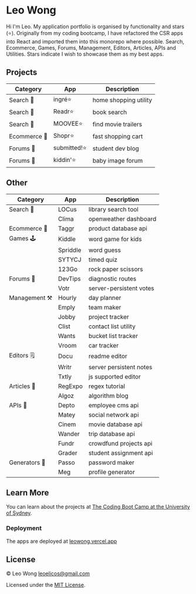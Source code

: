 # Leo Wong

Hi I'm Leo. My application portfolio is organised by functionality and stars (⭐). Originally from my coding bootcamp, I have refactored the CSR apps into React and imported them into this monorepo where possible. Search, Ecommerce, Games, Forums, Management, Editors, Articles, APIs and Utilities. Stars indicate I wish to showcase them as my best apps.

## Projects

| Category     | App          | Description           |
| ------------ | ------------ | --------------------- |
| Search 🔎    | ingré⭐      | home shopping utility |
| Search 🔎    | Readr⭐      | book search           |
| Search 🔎    | MOOVEE⭐     | find movie trailers   |
| Ecommerce 🛒 | Shopr⭐      | fast shopping cart    |
| Forums 💬    | submitted!⭐ | student dev blog      |
| Forums 💬    | kiddin'⭐    | baby image forum      |

## Other

| Category      | App      | Description             |
| ------------- | -------- | ----------------------- |
| Search 🔎     | LOCus    | library search tool     |
|               | Clima    | openweather dashboard   |
| Ecommerce 🛒  | Taggr    | product database api    |
| Games 🕹️      | Kiddle   | word game for kids      |
|               | Spriddle | word guess              |
|               | SYTYCJ   | timed quiz              |
|               | 123Go    | rock paper scissors     |
| Forums 💬     | DevTips  | diagnostic routes       |
|               | Votr     | server-persistent votes |
| Management ⚒️ | Hourly   | day planner             |
|               | Emply    | team maker              |
|               | Jobby    | project tracker         |
|               | Clist    | contact list utility    |
|               | Wants    | bucket list tracker     |
|               | Vroom    | car tracker             |
| Editors 🗒️    | Docu     | readme editor           |
|               | Writr    | server persistent notes |
|               | Txtly    | js supported editor     |
| Articles 📰   | RegExpo  | regex tutorial          |
|               | Algoz    | algorithm blog          |
| APIs 🔁       | Depto    | employee cms api        |
|               | Matey    | social network api      |
|               | Cinem    | movie database api      |
|               | Wander   | trip database api       |
|               | Fundr    | crowdfund projects api  |
|               | Grader   | student assignment api  |
| Generators 🤖 | Passo    | password maker          |
|               | Meg      | profile generator       |

## Learn More

You can learn about the projects at [The Coding Boot Camp at the University of Sydney](https://techbootcamp.sydney.edu.au/coding).

### Deployment

The apps are deployed at [leowong.vercel.app](https://leowong.vercel.app)

## License

© Leo Wong [leoelicos@gmail.com](leoelicos@gmail.com)

Licensed under the [MIT License](./LICENSE.txt).
